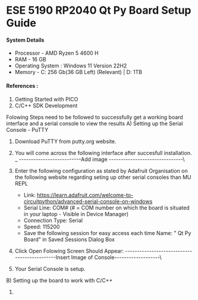 # ESE 5190 RP2040 Qt Py Board Setup Guide

#### System Details
- Processor - AMD Ryzen 5 4600 H
- RAM - 16 GB
- Operating System : Windows 11 Version 22H2
- Memory  -  C: 256 Gb(36 GB Left) (Relevant) | D: 1TB

#### References : 
1) Getting Started with PICO 
2) C/C++ SDK Development


Folowing Steps need to be followed to successfully get a working board interface and a serial console to view the results
A) Setting up the Serial Console - PuTTY

   1) Download PuTTY from putty.org website.
   2) You will come across the following interface after succesfull installation.
   _ --------------------------Add image -------------------------------\
   3) Enter the following configuration as stated by Adafruit Organisation on the following website regarding seting up other serial consoles than MU REPL
      - Link: https://learn.adafruit.com/welcome-to-circuitpython/advanced-serial-console-on-windows 
      - Serial Line: COM# (# = COM number on which the board is situated in your laptop - Visible in Device Manager)
      - Connection Type: Serial
      - Speed: 115200
      - Save the following session for easy access each time Name: " Qt Py Board" in Saved Sessions Dialog Box
   4) Click Open
       Folowing Screen Should Appear:
      ---------------------------------------------Insert Image of Console-------------------\
      
   5) Your Serial Console is setup.
   
B) Setting up the board to work with C/C++

   1) 
      



